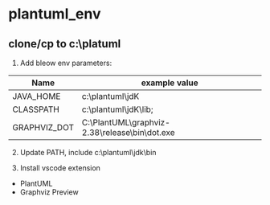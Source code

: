 # plantuml_env

## clone/cp to c:\platuml

1. Add bleow env parameters:

Name      | example value
----------|----------------
JAVA_HOME | c:\plantuml\jdK
CLASSPATH | c:\plantuml\jdK\lib;| c:\plantuml\jdK\lib\tools.jar
GRAPHVIZ_DOT | C:\PlantUML\graphviz-2.38\release\bin\dot.exe
  
2. Update PATH, include c:\plantuml\jdk\bin
  
3. Install vscode extension
  - PlantUML
  - Graphviz Preview
